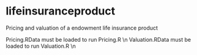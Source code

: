 # lifeinsuranceproduct
Pricing and valuation of a endowment life insurance product

Pricing.RData must be loaded to run Pricing.R \n
Valuation.RData must be loaded to run Valuation.R \n

